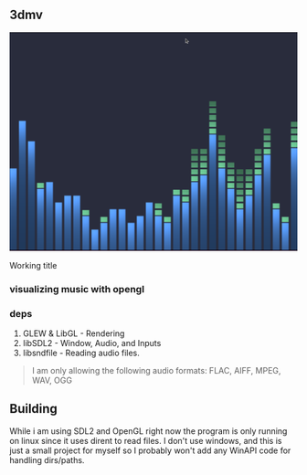## 3dmv

![Example](example.png)

Working title 

### visualizing music with opengl

### deps
1. GLEW & LibGL - Rendering
2. libSDL2 - Window, Audio, and Inputs
3. libsndfile - Reading audio files. 

> I am only allowing the following audio formats: FLAC, AIFF, MPEG, WAV, OGG

## Building
While i am using SDL2 and OpenGL right now the program is only running on linux since it uses dirent to read files. I don't use windows, and this is just a small project for myself so I probably won't add any WinAPI code for handling dirs/paths.
